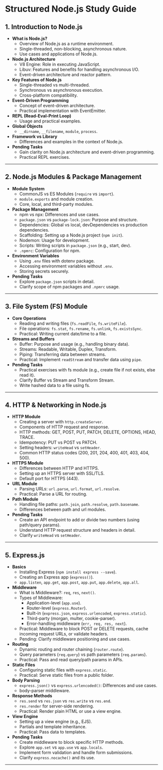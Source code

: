 # Structured Node.js Study Guide

## 1. Introduction to Node.js

- **What is Node.js?**
  - Overview of Node.js as a runtime environment.
  - Single-threaded, non-blocking, asynchronous nature.
  - Use cases and applications of Node.js.
- **Node.js Architecture**
  - V8 Engine: Role in executing JavaScript.
  - Libuv: Features and benefits for handling asynchronous I/O.
  - Event-driven architecture and reactor pattern.
- **Key Features of Node.js**
  - Single-threaded vs multi-threaded.
  - Synchronous vs asynchronous execution.
  - Cross-platform compatibility.
- **Event-Driven Programming**
  - Concept of event-driven architecture.
  - Practical implementation with EventEmitter.
- **REPL (Read-Eval-Print Loop)**
  - Usage and practical examples.
- **Global Objects**
  - `__dirname`, `__filename`, `module`, `process`.
- **Framework vs Library**
  - Differences and examples in the context of Node.js.
- **Pending Tasks**
  - Gain clarity on Node.js architecture and event-driven programming.
  - Practical REPL exercises.

---

## 2. Node.js Modules & Package Management

- **Module System**
  - CommonJS vs ES Modules (`require` vs `import`).
  - `module.exports` and module creation.
  - Core, local, and third-party modules.
- **Package Management**
  - npm vs npx: Differences and use cases.
  - `package.json` vs `package-lock.json`: Purpose and structure.
  - Dependencies: Global vs local, devDependencies vs production dependencies.
  - Scaffolding: Setting up a Node.js project (`npm init`).
  - Nodemon: Usage for development.
  - Scripts: Writing scripts in `package.json` (e.g., start, dev).
  - `.npmrc`: Configuration for npm.
- **Environment Variables**
  - Using `.env` files with dotenv package.
  - Accessing environment variables without `.env`.
  - Storing secrets securely.
- **Pending Tasks**
  - Explore `package.json` scripts in detail.
  - Clarify scope of npm packages and `.npmrc` usage.

---

## 3. File System (FS) Module

- **Core Operations**
  - Reading and writing files (`fs.readFile`, `fs.writeFile`).
  - File operations: `fs.stat`, `fs.rename`, `fs.unlink`, `fs.existsSync`.
  - Practical: Writing current date/time to a file.
- **Streams and Buffers**
  - Buffer: Purpose and usage (e.g., handling binary data).
  - Streams: Readable, Writable, Duplex, Transform.
  - Piping: Transferring data between streams.
  - Practical: Implement `readStream` and transfer data using `pipe`.
- **Pending Tasks**
  - Practical exercises with fs module (e.g., create file if not exists, else read it).
  - Clarify Buffer vs Stream and Transform Stream.
  - Write hashed data to a file using fs.

---

## 4. HTTP & Networking in Node.js

- **HTTP Module**
  - Creating a server with `http.createServer`.
  - Components of HTTP request and response.
  - HTTP methods: GET, POST, PUT, PATCH, DELETE, OPTIONS, HEAD, TRACE.
  - Idempotency: PUT vs POST vs PATCH.
  - Setting headers: `writeHead` vs `setHeader`.
  - Common HTTP status codes (200, 201, 204, 400, 401, 403, 404, 500).
- **HTTPS Module**
  - Differences between HTTP and HTTPS.
  - Setting up an HTTPS server with SSL/TLS.
  - Default port for HTTPS (443).
- **URL Module**
  - Parsing URLs: `url.parse`, `url.format`, `url.resolve`.
  - Practical: Parse a URL for routing.
- **Path Module**
  - Handling file paths: `path.join`, `path.resolve`, `path.basename`.
  - Differences between path and url modules.
- **Pending Tasks**
  - Create an API endpoint to add or divide two numbers (using path/query params).
  - Understand HTTP request structure and headers in detail.
  - Clarify `writeHead` vs `setHeader`.

---

## 5. Express.js

- **Basics**
  - Installing Express (`npm install express --save`).
  - Creating an Express app (`express()`).
  - `app.listen`, `app.get`, `app.post`, `app.put`, `app.delete`, `app.all`.
- **Middleware**
  - What is Middleware?: `req`, `res`, `next()`.
  - Types of Middleware:
    - Application-level (`app.use`).
    - Router-level (`express.Router`).
    - Built-in (`express.json`, `express.urlencoded`, `express.static`).
    - Third-party (morgan, multer, cookie-parser).
    - Error-handling middleware (`err, req, res, next`).
  - Practical: Middleware to block POST or DELETE requests, cache incoming request URLs, or validate headers.
  - Pending: Clarify middleware positioning and use cases.
- **Routing**
  - Dynamic routing and router chaining (`router.route`).
  - Query parameters (`req.query`) vs path parameters (`req.params`).
  - Practical: Pass and read query/path params in APIs.
- **Static Files**
  - Configuring static files with `express.static`.
  - Practical: Serve static files from a public folder.
- **Body Parsing**
  - `express.json()` vs `express.urlencoded()`: Differences and use cases.
  - body-parser middleware.
- **Response Methods**
  - `res.send` vs `res.json` vs `res.write` vs `res.end`.
  - `res.render` for server-side rendering.
  - Practical: Render plain HTML or use a view engine.
- **View Engine**
  - Setting up a view engine (e.g., EJS).
  - Partials and template inheritance.
  - Practical: Pass data to templates.
- **Pending Tasks**
  - Create middleware to block specific HTTP methods.
  - Explore `app.set` vs `app.use` vs `app.locals`.
  - Implement form validation and handle form submissions.
  - Clarify `express.nocache()` and its use.

---

